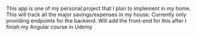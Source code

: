 This app is one of my personal project that I plan to implement in my home. This will track all the major savings/expenses in my house. Currently only providing endpoints for the backend. 
Will add the front-end for this after I finish my Angular course in Udemy
